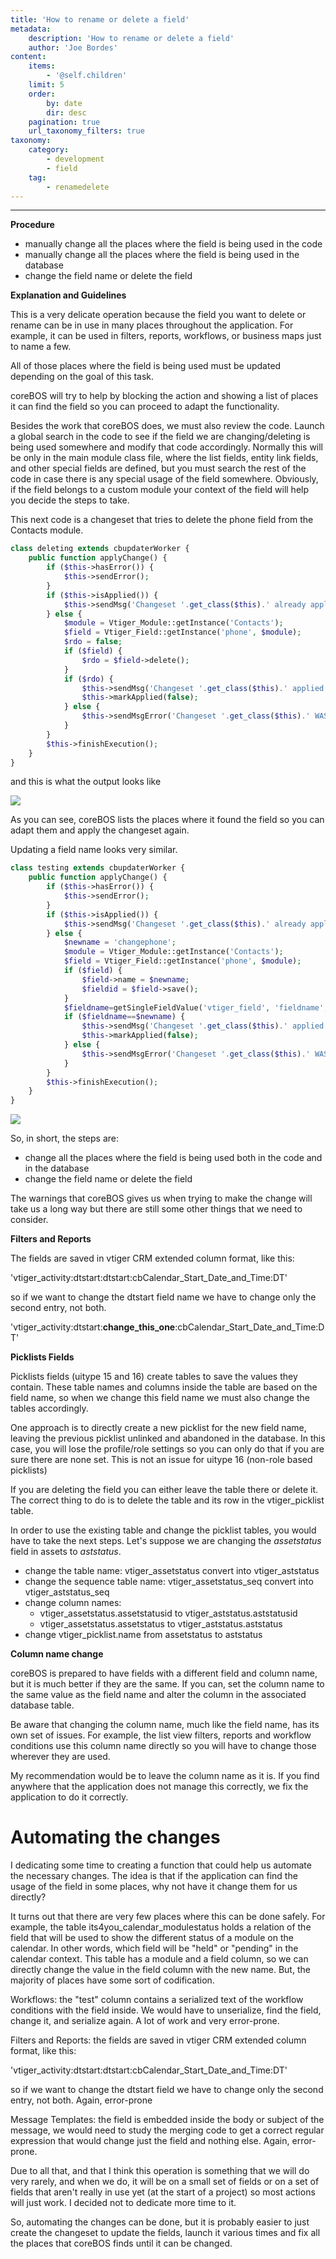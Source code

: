 ```yaml
---
title: 'How to rename or delete a field'
metadata:
    description: 'How to rename or delete a field'
    author: 'Joe Bordes'
content:
    items:
        - '@self.children'
    limit: 5
    order:
        by: date
        dir: desc
    pagination: true
    url_taxonomy_filters: true
taxonomy:
    category:
        - development 
        - field
    tag:
        - renamedelete
---
```

---

**Procedure**

-   manually change all the places where the field is being used in the
    code
-   manually change all the places where the field is being used in the
    database
-   change the field name or delete the field

**Explanation and Guidelines**

This is a very delicate operation because the field you want to delete
or rename can be in use in many places throughout the application. For
example, it can be used in filters, reports, workflows, or business maps
just to name a few.

All of those places where the field is being used must be updated
depending on the goal of this task.

coreBOS will try to help by blocking the action and showing a list of
places it can find the field so you can proceed to adapt the
functionality.

Besides the work that coreBOS does, we must also review the code. Launch
a global search in the code to see if the field we are changing/deleting
is being used somewhere and modify that code accordingly. Normally this
will be only in the main module class file, where the list fields,
entity link fields, and other special fields are defined, but you must
search the rest of the code in case there is any special usage of the
field somewhere. Obviously, if the field belongs to a custom module your
context of the field will help you decide the steps to take.

This next code is a changeset that tries to delete the phone field from
the Contacts module.

```php
class deleting extends cbupdaterWorker {
	public function applyChange() {
		if ($this->hasError()) {
			$this->sendError();
		}
		if ($this->isApplied()) {
			$this->sendMsg('Changeset '.get_class($this).' already applied!');
		} else {
			$module = Vtiger_Module::getInstance('Contacts');
			$field = Vtiger_Field::getInstance('phone', $module);
			$rdo = false;
			if ($field) {
				$rdo = $field->delete();
			}
			if ($rdo) {
				$this->sendMsg('Changeset '.get_class($this).' applied!');
				$this->markApplied(false);
			} else {
				$this->sendMsgError('Changeset '.get_class($this).' WAS NOT applied!');
			}
		}
		$this->finishExecution();
	}
}
```

and this is what the output looks like

![](changesetdeletefield.png)

As you can see, coreBOS lists the places where it found the field so you
can adapt them and apply the changeset again.

Updating a field name looks very similar.
```php
class testing extends cbupdaterWorker {
	public function applyChange() {
		if ($this->hasError()) {
			$this->sendError();
		}
		if ($this->isApplied()) {
			$this->sendMsg('Changeset '.get_class($this).' already applied!');
		} else {
			$newname = 'changephone';
			$module = Vtiger_Module::getInstance('Contacts');
			$field = Vtiger_Field::getInstance('phone', $module);
			if ($field) {
				$field->name = $newname;
				$fieldid = $field->save();
			}
			$fieldname=getSingleFieldValue('vtiger_field', 'fieldname', 'fieldid', $fieldid);
			if ($fieldname==$newname) {
				$this->sendMsg('Changeset '.get_class($this).' applied!');
				$this->markApplied(false);
			} else {
				$this->sendMsgError('Changeset '.get_class($this).' WAS NOT applied!');
			}
		}
		$this->finishExecution();
	}
}
```

![](changesetupdatefield.png)

So, in short, the steps are:

-   change all the places where the field is being used both in the code
    and in the database
-   change the field name or delete the field

The warnings that coreBOS gives us when trying to make the change will
take us a long way but there are still some other things that we need to
consider.

**Filters and Reports**

The fields are saved in vtiger CRM extended column format, like this:

'vtiger\_activity:dtstart:dtstart:cbCalendar\_Start\_Date\_and\_Time:DT'

so if we want to change the dtstart field name we have to change only
the second entry, not both.

'vtiger\_activity:dtstart:**change\_this\_one**:cbCalendar\_Start\_Date\_and\_Time:DT'

**Picklists Fields**

Picklists fields (uitype 15 and 16) create tables to save the values
they contain. These table names and columns inside the table are based
on the field name, so when we change this field name we must also change
the tables accordingly.

One approach is to directly create a new picklist for the new field
name, leaving the previous picklist unlinked and abandoned in the
database. In this case, you will lose the profile/role settings so you
can only do that if you are sure there are none set. This is not an
issue for uitype 16 (non-role based picklists)

If you are deleting the field you can either leave the table there or
delete it. The correct thing to do is to delete the table and its row in
the vtiger\_picklist table.

In order to use the existing table and change the picklist tables, you
would have to take the next steps. Let's suppose we are changing the
*assetstatus* field in assets to *aststatus*.

-   change the table name: vtiger\_assetstatus convert into
    vtiger\_aststatus
-   change the sequence table name: vtiger\_assetstatus\_seq convert
    into vtiger\_aststatus\_seq
-   change column names:
    -   vtiger\_assetstatus.assetstatusid to
        vtiger\_aststatus.aststatusid
    -   vtiger\_assetstatus.assetstatus to vtiger\_aststatus.aststatus
-   change vtiger\_picklist.name from assetstatus to aststatus

**Column name change**

coreBOS is prepared to have fields with a different field and column
name, but it is much better if they are the same. If you can, set the
column name to the same value as the field name and alter the column in
the associated database table.

Be aware that changing the column name, much like the field name, has
its own set of issues. For example, the list view filters, reports and
workflow conditions use this column name directly so you will have to
change those wherever they are used.

My recommendation would be to leave the column name as it is. If you
find anywhere that the application does not manage this correctly, we
fix the application to do it correctly.

Automating the changes
======================

I dedicating some time to creating a function that could help us
automate the necessary changes. The idea is that if the application can
find the usage of the field in some places, why not have it change them
for us directly?

It turns out that there are very few places where this can be done
safely. For example, the table its4you\_calendar\_modulestatus holds a
relation of the field that will be used to show the different status of
a module on the calendar. In other words, which field will be "held" or
"pending" in the calendar context. This table has a module and a field
column, so we can directly change the value in the field column with the
new name. But, the majority of places have some sort of codification.

Workflows: the "test" column contains a serialized text of the workflow
conditions with the field inside. We would have to unserialize, find the
field, change it, and serialize again. A lot of work and very
error-prone.

Filters and Reports: the fields are saved in vtiger CRM extended column
format, like this:

'vtiger\_activity:dtstart:dtstart:cbCalendar\_Start\_Date\_and\_Time:DT'

so if we want to change the dtstart field we have to change only the
second entry, not both. Again, error-prone

Message Templates: the field is embedded inside the body or subject of
the message, we would need to study the merging code to get a correct
regular expression that would change just the field and nothing else.
Again, error-prone.

Due to all that, and that I think this operation is something that we
will do very rarely, and when we do, it will be on a small set of fields
or on a set of fields that aren't really in use yet (at the start of a
project) so most actions will just work. I decided not to dedicate more
time to it.

So, automating the changes can be done, but it is probably easier to
just create the changeset to update the fields, launch it various times
and fix all the places that coreBOS finds until it can be changed.
